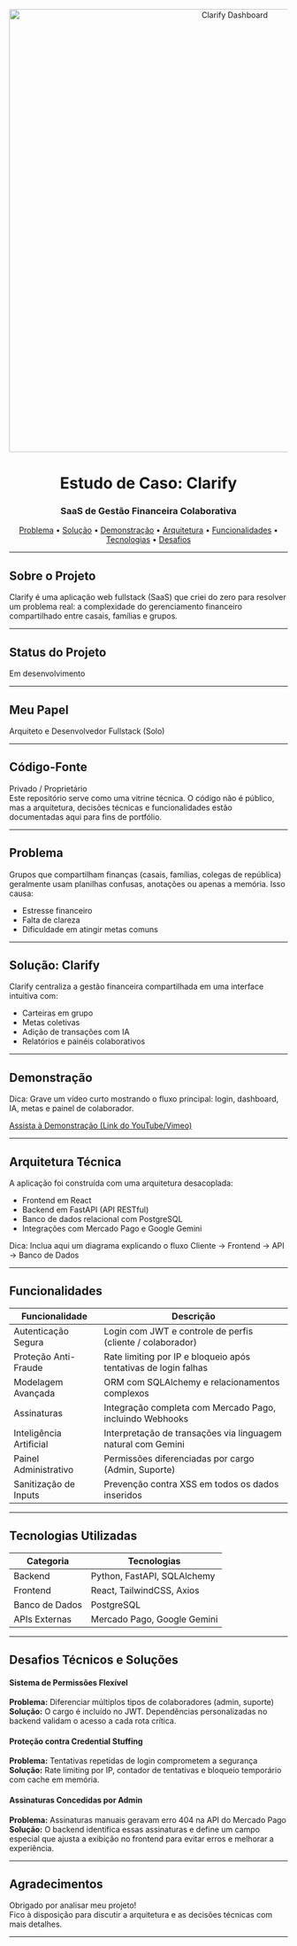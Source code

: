 <div align="center">
  <img src="https://placehold.co/1200x600/0f172a/3b82f6?text=Clarify&font=inter" alt="Clarify Dashboard" width="800"/>
  <h1><strong>Estudo de Caso: Clarify</strong></h1>
  <h3>SaaS de Gestão Financeira Colaborativa</h3>
  <p>
    <a href="#problema">Problema</a> •
    <a href="#solucao">Solução</a> •
    <a href="#demonstracao">Demonstração</a> •
    <a href="#arquitetura">Arquitetura</a> •
    <a href="#funcionalidades">Funcionalidades</a> •
    <a href="#tecnologias">Tecnologias</a> •
    <a href="#desafios">Desafios</a>
  </p>
</div>

---

## Sobre o Projeto

Clarify é uma aplicação web fullstack (SaaS) que criei do zero para resolver um problema real: a complexidade do gerenciamento financeiro compartilhado entre casais, famílias e grupos.

---

## Status do Projeto

Em desenvolvimento

---

## Meu Papel

Arquiteto e Desenvolvedor Fullstack (Solo)

---

## Código-Fonte

Privado / Proprietário  
Este repositório serve como uma vitrine técnica. O código não é público, mas a arquitetura, decisões técnicas e funcionalidades estão documentadas aqui para fins de portfólio.

---

<h2 id="problema">Problema</h2>

Grupos que compartilham finanças (casais, famílias, colegas de república) geralmente usam planilhas confusas, anotações ou apenas a memória. Isso causa:

- Estresse financeiro  
- Falta de clareza  
- Dificuldade em atingir metas comuns  

---

<h2 id="solucao">Solução: Clarify</h2>

Clarify centraliza a gestão financeira compartilhada em uma interface intuitiva com:

- Carteiras em grupo  
- Metas coletivas  
- Adição de transações com IA  
- Relatórios e painéis colaborativos  

---

<h2 id="demonstracao">Demonstração</h2>

Dica: Grave um vídeo curto mostrando o fluxo principal: login, dashboard, IA, metas e painel de colaborador.

[Assista à Demonstração (Link do YouTube/Vimeo)](#)

---

<h2 id="arquitetura">Arquitetura Técnica</h2>

A aplicação foi construída com uma arquitetura desacoplada:

- Frontend em React  
- Backend em FastAPI (API RESTful)  
- Banco de dados relacional com PostgreSQL  
- Integrações com Mercado Pago e Google Gemini  

Dica: Inclua aqui um diagrama explicando o fluxo Cliente → Frontend → API → Banco de Dados

---

<h2 id="funcionalidades">Funcionalidades</h2>

<table>
  <thead>
    <tr>
      <th>Funcionalidade</th>
      <th>Descrição</th>
    </tr>
  </thead>
  <tbody>
    <tr>
      <td>Autenticação Segura</td>
      <td>Login com JWT e controle de perfis (cliente / colaborador)</td>
    </tr>
    <tr>
      <td>Proteção Anti-Fraude</td>
      <td>Rate limiting por IP e bloqueio após tentativas de login falhas</td>
    </tr>
    <tr>
      <td>Modelagem Avançada</td>
      <td>ORM com SQLAlchemy e relacionamentos complexos</td>
    </tr>
    <tr>
      <td>Assinaturas</td>
      <td>Integração completa com Mercado Pago, incluindo Webhooks</td>
    </tr>
    <tr>
      <td>Inteligência Artificial</td>
      <td>Interpretação de transações via linguagem natural com Gemini</td>
    </tr>
    <tr>
      <td>Painel Administrativo</td>
      <td>Permissões diferenciadas por cargo (Admin, Suporte)</td>
    </tr>
    <tr>
      <td>Sanitização de Inputs</td>
      <td>Prevenção contra XSS em todos os dados inseridos</td>
    </tr>
  </tbody>
</table>

---

<h2 id="tecnologias">Tecnologias Utilizadas</h2>

<table>
  <thead>
    <tr>
      <th>Categoria</th>
      <th>Tecnologias</th>
    </tr>
  </thead>
  <tbody>
    <tr>
      <td>Backend</td>
      <td>Python, FastAPI, SQLAlchemy</td>
    </tr>
    <tr>
      <td>Frontend</td>
      <td>React, TailwindCSS, Axios</td>
    </tr>
    <tr>
      <td>Banco de Dados</td>
      <td>PostgreSQL</td>
    </tr>
    <tr>
      <td>APIs Externas</td>
      <td>Mercado Pago, Google Gemini</td>
    </tr>
  </tbody>
</table>

---

<h2 id="desafios">Desafios Técnicos e Soluções</h2>

<h4>Sistema de Permissões Flexível</h4>
<strong>Problema:</strong> Diferenciar múltiplos tipos de colaboradores (admin, suporte)  
<strong>Solução:</strong> O cargo é incluído no JWT. Dependências personalizadas no backend validam o acesso a cada rota crítica.

<h4>Proteção contra Credential Stuffing</h4>
<strong>Problema:</strong> Tentativas repetidas de login comprometem a segurança  
<strong>Solução:</strong> Rate limiting por IP, contador de tentativas e bloqueio temporário com cache em memória.

<h4>Assinaturas Concedidas por Admin</h4>
<strong>Problema:</strong> Assinaturas manuais geravam erro 404 na API do Mercado Pago  
<strong>Solução:</strong> O backend identifica essas assinaturas e define um campo especial que ajusta a exibição no frontend para evitar erros e melhorar a experiência.

---

## Agradecimentos

Obrigado por analisar meu projeto!  
Fico à disposição para discutir a arquitetura e as decisões técnicas com mais detalhes.

---


